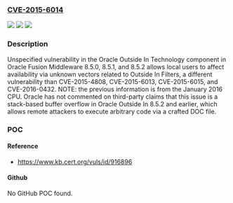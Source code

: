 ### [CVE-2015-6014](https://cve.mitre.org/cgi-bin/cvename.cgi?name=CVE-2015-6014)
![](https://img.shields.io/static/v1?label=Product&message=n%2Fa&color=blue)
![](https://img.shields.io/static/v1?label=Version&message=n%2Fa&color=blue)
![](https://img.shields.io/static/v1?label=Vulnerability&message=n%2Fa&color=brighgreen)

### Description

Unspecified vulnerability in the Oracle Outside In Technology component in Oracle Fusion Middleware 8.5.0, 8.5.1, and 8.5.2 allows local users to affect availability via unknown vectors related to Outside In Filters, a different vulnerability than CVE-2015-4808, CVE-2015-6013, CVE-2015-6015, and CVE-2016-0432.  NOTE: the previous information is from the January 2016 CPU. Oracle has not commented on third-party claims that this issue is a stack-based buffer overflow in Oracle Outside In 8.5.2 and earlier, which allows remote attackers to execute arbitrary code via a crafted DOC file.

### POC

#### Reference
- https://www.kb.cert.org/vuls/id/916896

#### Github
No GitHub POC found.

